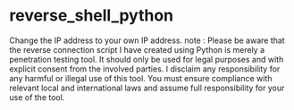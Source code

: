 # reverse_shell_python
Change the IP address to your own IP address.
note :
 Please be aware that the reverse connection script I have created using Python is merely a penetration testing tool. It should only be used for legal purposes and with explicit consent from the involved parties. I disclaim any responsibility for any harmful or illegal use of this tool. You must ensure compliance with relevant local and international laws and assume full responsibility for your use of the tool.
